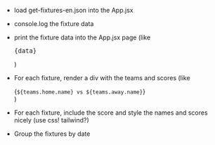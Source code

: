 * load get-fixtures-en.json into the App.jsx
* console.log the fixture data

* print the fixture data into the App.jsx page (like <pre>{data}</pre>)
* For each fixture, render a div with the teams and scores
  (like <div>{`${teams.home.name} vs ${teams.away.name}`}</div>)
* For each fixture, include the score and style the names and scores nicely (use css! tailwind?)
* Group the fixtures by date